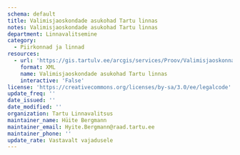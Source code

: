 ```yaml
---
schema: default
title: Valimisjaoskondade asukohad Tartu linnas
notes: Valimisjaoskondade asukohad Tartu linnas
department: Linnavalitsemine
category:
  - Piirkonnad ja linnad
resources:
  - url: 'https://gis.tartulv.ee/arcgis/services/Proov/Valimisjaoskonnad/MapServer?wsdl'
    format: XML
    name: Valimisjaoskondade asukohad Tartu linnas
    interactive: 'False'
license: 'https://creativecommons.org/licenses/by-sa/3.0/ee/legalcode'
update_freq: ''
date_issued: ''
date_modified: ''
organization: Tartu Linnavalitsus
maintainer_name: Hüite Bergmann
maintainer_email: Hyite.Bergmann@raad.tartu.ee
maintainer_phone: ''
update_rate: Vastavalt vajadusele
---
```


